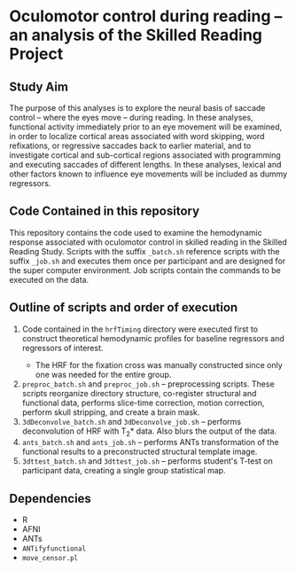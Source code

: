 # Oculomotor control during reading – an analysis of the Skilled Reading Project

## Study Aim

The purpose of this analyses is to explore the neural basis of saccade control – where the eyes move – during reading. In these analyses, functional activity immediately prior to an eye movement will be examined, in order to localize cortical areas associated with word skipping, word refixations, or regressive saccades back to earlier material, and to investigate cortical and sub-cortical regions associated with programming and executing saccades of different lengths. In these analyses, lexical and other factors known to influence eye movements will be included as dummy regressors.

## Code Contained in this repository

This repository contains the code used to examine the hemodynamic response associated with oculomotor control in skilled reading in the Skilled Reading Study. Scripts with the suffix <code>_batch.sh</code> reference scripts with the suffix <code>_job.sh</code> and executes them once per participant and are designed for the super computer environment. Job scripts contain the commands to be executed on the data.

## Outline of scripts and order of execution

<ol>
	<li>Code contained in the <code>hrfTiming</code> directory were executed first to construct theoretical hemodynamic profiles for baseline regressors and regressors of interest.
	</li>
		<ul><li>The HRF for the fixation cross was manually constructed since only one was needed for the entire group.</li></ul>
	<li><code>preproc_batch.sh</code> and <code>preproc_job.sh</code> – preprocessing scripts. These scripts reorganize directory structure, co-register structural and functional data, performs slice-time correction, motion correction, perform skull stripping, and create a brain mask. 
	</li> 
	<li><code>3dDeconvolve_batch.sh</code> and <code>3dDeconvolve_job.sh</code> – performs deconvolution of HRF with T<sub>2</sub>* data. Also blurs the output of the data.
	</li>
	<li><code>ants_batch.sh</code> and <code>ants_job.sh</code> – performs ANTs transformation of the functional results to a preconstructed structural template image.
	</li>
	<li><code>3dttest_batch.sh</code> and <code>3dttest_job.sh</code> – performs student's T-test on participant data, creating a single group statistical map.
	</li>
</ol>

## Dependencies

<ul>
	<li>R
	</li>
	<li>AFNI
	</li>
	<li>ANTs
	</li>
	<li><code>ANTifyfunctional</code>
	</li>
	<li><code>move_censor.pl</code>
	</li>
</ul>